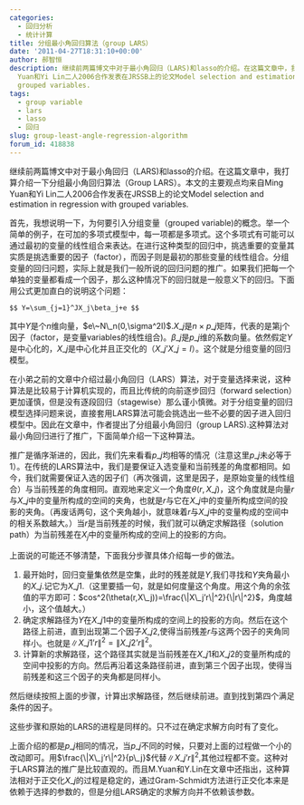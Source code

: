 ```yaml
---
categories:
  - 回归分析
  - 统计计算
title: 分组最小角回归算法（group LARS）
date: '2011-04-27T18:31:10+00:00'
author: 郝智恒
description: 继续前两篇博文中对于最小角回归（LARS)和lasso的介绍。在这篇文章中，我打算介绍一下分组最小角回归算法（Group LARS）。本文的主要观点均来自Ming
  Yuan和Yi Lin二人2006合作发表在JRSSB上的论文Model selection and estimation in regression with
  grouped variables.
tags:
  - group variable
  - lars
  - lasso
  - 回归
slug: group-least-angle-regression-algorithm
forum_id: 418838
---
```


继续前两篇博文中对于最小角回归（LARS)和lasso的介绍。在这篇文章中，我打算介绍一下分组最小角回归算法（Group LARS）。本文的主要观点均来自Ming Yuan和Yi Lin二人2006合作发表在JRSSB上的论文Model selection and estimation in regression with grouped variables.

首先，我想说明一下，为何要引入分组变量（grouped variable)的概念。举一个简单的例子，在可加的多项式模型中，每一项都是多项式。这个多项式有可能可以通过最初的变量的线性组合来表达。在进行这种类型的回归中，挑选重要的变量其实质是挑选重要的因子（factor），而因子则是最初的那些变量的线性组合。分组变量的回归问题，实际上就是我们一般所说的回归问题的推广。如果我们把每一个单独的变量都看成一个因子，那么这种情况下的回归就是一般意义下的回归。下面用公式更加直白的说明这个问题：

`$$
  Y=\sum_{j=1}^JX_j\beta_j+e
$$`

其中$Y$是个$n$维向量，$e\~N\_n(0,\sigma^2I)$.$X\_j$是$n\times p\_j$矩阵，代表的是第j个因子（factor，是变量variables的线性组合)。$\beta\_j$是$p\_j$维的系数向量。依然假定$Y$是中心化的，$X\_j$是中心化并且正交化的（$X\_j’X\_j=I$）。这个就是分组变量的回归模型。

<!--more-->

在小弟之前的文章中介绍过最小角回归（LARS）算法，对于变量选择来说，这种算法是比较易于计算机实现的，而且比传统的向前逐步回归（forward selection）更加谨慎，但是没有逐段回归（stagewise）那么谨小慎微。对于分组变量的回归模型选择问题来说，直接套用LARS算法可能会挑选出一些不必要的因子进入回归模型中。因此在文章中，作者提出了分组最小角回归（group LARS).这种算法对最小角回归进行了推广，下面简单介绍一下这种算法。

推广是循序渐进的，因此，我们先来看看$p\_j$均相等的情况（注意这里$p\_j$未必等于1）。在传统的LARS算法中，我们是要保证入选变量和当前残差的角度都相同。如今，我们就需要保证入选的因子们（再次强调，这里是因子，是原始变量的线性组合）与当前残差的角度相同。直观地来定义一个角度$\theta(r,X\_j)$，这个角度就是向量$r$与$X\_j$中的变量所构成的空间的夹角，也就是$r$与它在$X\_j$中的变量所构成空间的投影的夹角。（再废话两句，这个夹角越小，就意味着$r$与$X\_j$中的变量构成的空间中的相关系数越大。）当$r$是当前残差的时候，我们就可以确定求解路径（solution path）为当前残差在$X_j$中的变量所构成的空间上的投影的方向。

上面说的可能还不够清楚，下面我分步骤具体介绍每一步的做法。

  1. 最开始时，回归变量集依然是空集，此时的残差就是$Y$,我们寻找和$Y$夹角最小的$X\_j$.记它为$X\_{j1}$.（这里要插一句，就是如何度量这个角度。用这个角的余弦值的平方即可：$cos^2(\theta(r,X\_j))=\frac{\|X\_j’r\|^2}{\|r\|^2}$，角度越小，这个值越大。）
  2. 确定求解路径为$Y$在$X\_{j1}$中的变量所构成的空间上的投影的方向。然后在这个路径上前进，直到出现第二个因子$X\_{j2}$,使得当前残差$r$与这两个因子的夹角同样小。也就是$\|X\_{j1}’r\|^2=\|X\_{j2}’r\|^2$。
  3. 计算新的求解路径，这个路径其实就是当前残差在$X\_{j1}$和$X\_{j2}$的变量所构成的空间中投影的方向。然后再沿着这条路径前进，直到第三个因子出现，使得当前残差和这三个因子的夹角都是同样小。

然后继续按照上面的步骤，计算出求解路径，然后继续前进。直到找到第四个满足条件的因子。

这些步骤和原始的LARS的进程是同样的。只不过在确定求解方向时有了变化。

上面介绍的都是$p\_j$相同的情况，当$p\_j$不同的时候，只要对上面的过程做一个小的改动即可。用$\frac{\|X\_j’r\|^2}{p\_j}$代替$\|X\_j’r\|^2$,其他过程都不变。这种对于LARS算法的推广是比较直观的。而且M.Yuan和Y.Lin在文章中还指出，这种算法相对于正交化$X\_j$的过程是稳定的，通过Gram-Schmidt方法进行正交化本来是依赖于选择的参数的，但是分组LARS确定的求解方向并不依赖该参数。
